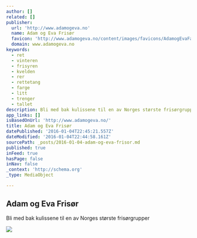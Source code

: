 ```yaml
---
author: []
related: []
publisher:
  url: 'http://www.adamogeva.no'
  name: Adam og Eva Frisør
  favicon: 'http://www.adamogeva.no/content/images/favicons/AdamogEvaFavIcon.ico'
  domain: www.adamogeva.no
keywords:
  - ret
  - vinteren
  - frisyren
  - kvelden
  - rer
  - rettetang
  - farge
  - litt
  - trenger
  - tallet
description: Bli med bak kulissene til en av Norges største frisørgrupper
app_links: []
isBasedOnUrl: 'http://www.adamogeva.no/'
title: Adam og Eva Frisør
datePublished: '2016-01-04T22:45:21.557Z'
dateModified: '2016-01-04T22:44:58.161Z'
sourcePath: _posts/2016-01-04-adam-og-eva-frisor.md
published: true
inFeed: true
hasPage: false
inNav: false
_context: 'http://schema.org'
_type: MediaObject

---
```

<article style=""><h1>Adam og Eva Frisør</h1><p>Bli med bak kulissene til en av Norges største frisørgrupper</p><img src="http://content.bloc.net/Files/SiteID/363/logo/2015/10/5/20151005163700774851-363.png?width=300&amp;height=300&amp;bgcolor=#f8f8f8&amp;mode=fit&amp;scale=canvas&amp;anchor=middlecenter" /></article>